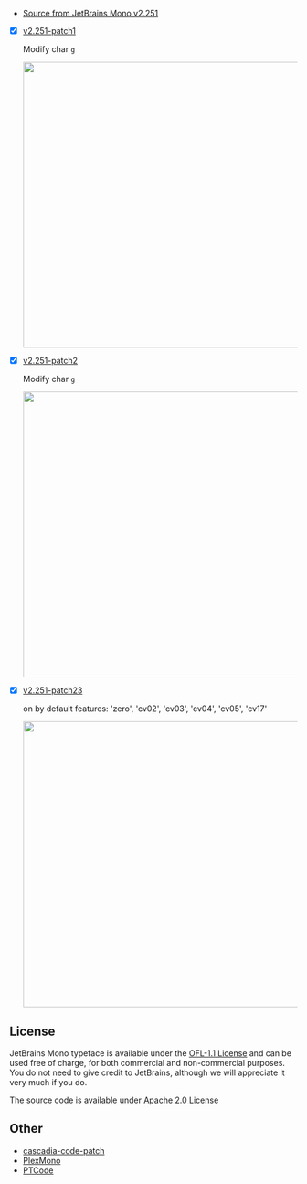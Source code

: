 - [Source from JetBrains Mono v2.251](https://github.com/JetBrains/JetBrainsMono/commit/9a01623903be1c12fc1a14ea3801e42e004f4223)



-   [x] [v2.251-patch1](https://github.com/liangjingkanji/JetBrainsMono-patch/releases/tag/v2.251-patch1)

    Modify char `g`
    
    <img src="https://user-images.githubusercontent.com/21078112/177470573-eb9a6f81-5c21-47c8-9dec-e8e89fbba3f4.png" width="500"/> 

-   [x] [v2.251-patch2](https://github.com/liangjingkanji/JetBrainsMono-patch/releases/tag/v2.251-patch2)

    Modify char `g`

    <img src="https://user-images.githubusercontent.com/21078112/178150658-98e403a9-55a5-4f89-93ad-c60c03855dcd.png" width="500"/> 

    

-   [x] [v2.251-patch23](https://github.com/liangjingkanji/JetBrainsMono-patch/releases/tag/v2.251-patch3)

    on by default features: 'zero', 'cv02', 'cv03', 'cv04', 'cv05', 'cv17'

    <img src="https://user-images.githubusercontent.com/21078112/198195798-19724bc2-076f-4ae6-9a90-8bb069b87db0.png" width="500"/> 

    

## License

JetBrains Mono typeface is available under the [OFL-1.1 License](https://github.com/JetBrains/JetBrainsMono/blob/master/OFL.txt) and can be used free of charge, for both commercial and non-commercial purposes. You do not need to give credit to JetBrains, although we will appreciate it very much if you do.

The source code is available under [Apache 2.0 License](https://www.apache.org/licenses/LICENSE-2.0)

## Other
- [cascadia-code-patch](https://github.com/liangjingkanji/cascadia-code-patch)
- [PlexMono](https://github.com/liangjingkanji/PlexMono)
- [PTCode](https://github.com/liangjingkanji/PTCode)
